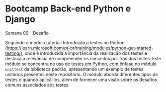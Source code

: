 # Bootcamp Back-end Python e Django

Semana 09 - Desafio

Seguindo o módulo tutorial: Introdução a testes no Python (https://learn.microsoft.com/pt-br/training/modules/python-get-started-testing/), onde é introduzida a importância da realização dos testes e destaca a relevância de compreender os conceitos por trás dos testes. Este módulo se concentra no uso de testes em Python, com ênfase no módulo `unittest` da biblioteca padrão, apresentando um exemplo de testes unitários presentes neste repositório. O módulo aborda diferentes tipos de testes e quando aplicá-los, além de fornecer uma visão sobre os desafios comuns associados aos testes.
